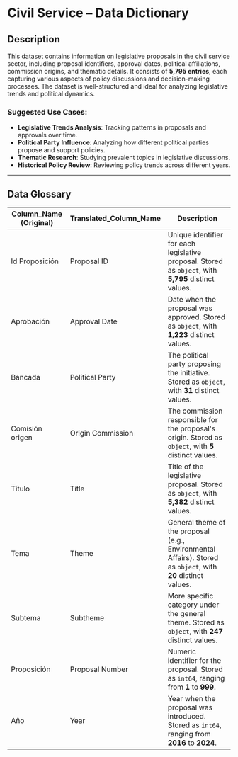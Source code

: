 # **Civil Service – Data Dictionary**  

## **Description**  
This dataset contains information on legislative proposals in the civil service sector, including proposal identifiers, approval dates, political affiliations, commission origins, and thematic details. It consists of **5,795 entries**, each capturing various aspects of policy discussions and decision-making processes. The dataset is well-structured and ideal for analyzing legislative trends and political dynamics.  

### **Suggested Use Cases:**  
- **Legislative Trends Analysis**: Tracking patterns in proposals and approvals over time.  
- **Political Party Influence**: Analyzing how different political parties propose and support policies.  
- **Thematic Research**: Studying prevalent topics in legislative discussions.  
- **Historical Policy Review**: Reviewing policy trends across different years.  

---

## **Data Glossary**  

| **Column_Name (Original)**   | **Translated_Column_Name**  | **Description** |
|-----------------------------|----------------------------|----------------|
| Id Proposición            | Proposal ID               | Unique identifier for each legislative proposal. Stored as `object`, with **5,795** distinct values. |
| Aprobación                | Approval Date            | Date when the proposal was approved. Stored as `object`, with **1,223** distinct values. |
| Bancada                   | Political Party          | The political party proposing the initiative. Stored as `object`, with **31** distinct values. |
| Comisión origen           | Origin Commission        | The commission responsible for the proposal's origin. Stored as `object`, with **5** distinct values. |
| Título                    | Title                    | Title of the legislative proposal. Stored as `object`, with **5,382** distinct values. |
| Tema                      | Theme                    | General theme of the proposal (e.g., Environmental Affairs). Stored as `object`, with **20** distinct values. |
| Subtema                   | Subtheme                 | More specific category under the general theme. Stored as `object`, with **247** distinct values. |
| Proposición               | Proposal Number          | Numeric identifier for the proposal. Stored as `int64`, ranging from **1** to **999**. |
| Año                       | Year                     | Year when the proposal was introduced. Stored as `int64`, ranging from **2016** to **2024**. |